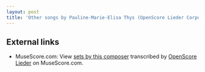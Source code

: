 ```yaml
---
layout: post
title: 'Other songs by Pauline-Marie-Elisa Thys (OpenScore Lieder Corpus)'
---
```


## External links

- MuseScore.com: View [sets by this composer] transcribed by [OpenScore Lieder] on MuseScore.com.

[sets by this composer]: https://musescore.com/openscore-lieder-corpus/sets/5107708
[OpenScore Lieder]: https://musescore.com/openscore-lieder-corpus

